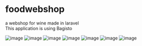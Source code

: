 # foodwebshop
a webshop for wine made in laravel <br>
This application is using Bagisto

![image](https://user-images.githubusercontent.com/72434750/121897464-b2f64c00-cd22-11eb-88df-94b80e10edff.png)
![image](https://user-images.githubusercontent.com/72434750/122743822-a96f6580-d287-11eb-9266-9bc4efcb717d.png)
![image](https://user-images.githubusercontent.com/72434750/121897361-93f7ba00-cd22-11eb-806b-03e81869a015.png)
![image](https://user-images.githubusercontent.com/72434750/121897516-c1446800-cd22-11eb-9a14-6ea39eea7762.png)
![image](https://user-images.githubusercontent.com/72434750/121897578-d02b1a80-cd22-11eb-9be7-0f96c4c02df1.png)
![image](https://user-images.githubusercontent.com/72434750/121898367-9870a280-cd23-11eb-941c-f3f852dda3b6.png)
![image](https://user-images.githubusercontent.com/72434750/121897766-ffda2280-cd22-11eb-9bb4-66b48e4b6007.png)

